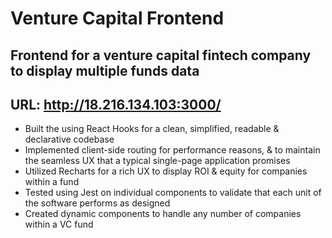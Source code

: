 # Venture Capital Frontend 
## Frontend for a venture capital fintech company to display multiple funds data
## URL: http://18.216.134.103:3000/ 

- Built the using React Hooks for a clean, simplified, readable & declarative codebase
- Implemented client-side routing for performance reasons, & to maintain the seamless UX that a typical single-page application promises
- Utilized Recharts for a rich UX to display ROI & equity for companies within a fund
- Tested using Jest on individual components to validate that each unit of the software performs as designed
- Created dynamic components to handle any number of companies within a VC fund
